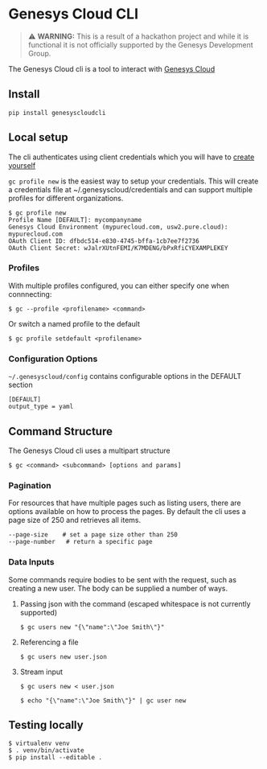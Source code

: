 # Genesys Cloud CLI

> ⚠ **WARNING:** This is a result of a hackathon project and while it is functional it is not officially supported by the Genesys Development Group.

The Genesys Cloud cli is a tool to interact with [Genesys Cloud](https://developer.mypurecloud.com/)

## Install

```
pip install genesyscloudcli
```

## Local setup

The cli authenticates using client credentials which you will have to [create yourself](https://help.mypurecloud.com/articles/create-an-oauth-client/)

```gc profile new``` is the easiest way to setup your credentials.  This will create a credentials file at ~/.genesyscloud/credentials and can support multiple profiles for different organizations.

```
$ gc profile new
Profile Name [DEFAULT]: mycompanyname
Genesys Cloud Environment (mypurecloud.com, usw2.pure.cloud): mypurecloud.com
OAuth Client ID: dfbdc514-e830-4745-bffa-1cb7ee7f2736
OAuth Client Secret: wJalrXUtnFEMI/K7MDENG/bPxRfiCYEXAMPLEKEY
```

### Profiles
With multiple profiles configured, you can either specify one when connnecting:

```$ gc --profile <profilename> <command> ```

Or switch a named profile to the default

```$ gc profile setdefault <profilename> ```

### Configuration Options

```~/.genesyscloud/config``` contains configurable options in the DEFAULT section

```
[DEFAULT]
output_type = yaml
```

## Command Structure

The Genesys Cloud cli uses a multipart structure 

```
$ gc <command> <subcommand> [options and params]
```

### Pagination

For resources that have multiple pages such as listing users, there are options available on how to process the pages.  By default the cli uses a page size of 250 and retrieves all items.

 ```
 --page-size    # set a page size other than 250
 --page-number   # return a specific page
 ```

### Data Inputs

Some commands require bodies to be sent with the request, such as creating a new user.  The body can be supplied a number of ways.

1) Passing json with the command (escaped whitespace is not currently supported)
    ```
    $ gc users new "{\"name":\"Joe Smith\"}"
    ```

2) Referencing a file
    ```
    $ gc users new user.json
    ```

3) Stream input
    ```
    $ gc users new < user.json
    ```

    ```
    $ echo "{\"name":\"Joe Smith\"}" | gc user new
    ```

## Testing locally
```
$ virtualenv venv
$ . venv/bin/activate
$ pip install --editable .
```

